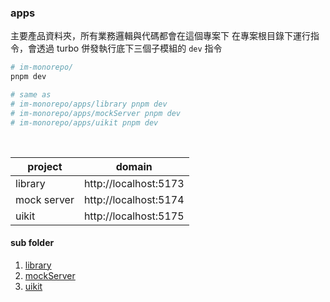 ### apps

主要產品資料夾，所有業務邏輯與代碼都會在這個專案下
在專案根目錄下運行指令，會透過 turbo 併發執行底下三個子模組的 `dev` 指令

```bash
# im-monorepo/
pnpm dev

# same as
# im-monorepo/apps/library pnpm dev
# im-monorepo/apps/mockServer pnpm dev
# im-monorepo/apps/uikit pnpm dev
``` 
<br>

| project | domain |
| ------- | ------ |
| library | http://localhost:5173 |
| mock server | http://localhost:5174 |
| uikit | http://localhost:5175 |

#### sub folder
1. [library](./library/README.md)
2. [mockServer](./mockServer/README.md)
3. [uikit](./uikit/README.md)